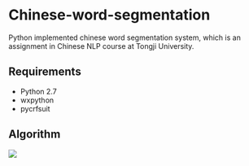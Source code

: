 Chinese-word-segmentation
==========================
Python implemented chinese word segmentation system, which is an assignment in Chinese NLP course at Tongji University.
## Requirements ##
- Python 2.7
- wxpython
- pycrfsuit
## Algorithm ##
![](https://github.com/ynuy1998/Chinese-word-segmentation/raw/master/picture/algorithm.JPG)
